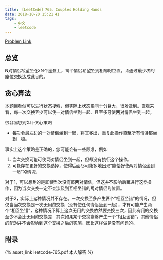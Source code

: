```yaml
---
title: 【LeetCode】765. Couples Holding Hands
date: 2018-10-20 15:21:41
tags:
    - 中文
    - leetcode
---
```


[Problem Link](https://leetcode.com/problems/couples-holding-hands/description/)

## 总览

N对情侣希望坐在2N个座位上，每个情侣希望坐到相邻的位置，请通过最少次的座位交换达成此目的。

## 贪心算法

本题目看似可以进行状态搜索，但实际上状态空间十分巨大，很难做到。直观来看，每一次交换至少可以使一对情侣坐到一起，且至多可使两对情侣坐到一起。

很容易想到如下贪心策略：

- 每次令最左边的一对情侣坐到一起，将其移出，重复此操作直至所有情侣都坐到一起。

事实上这个策略是正确的，您可能会有一些顾虑，例如

1. 当次交换可能可使两对情侣坐到一起，但却没有执行这个操作。
2. 可能存在更好的交换选择，使得后面尽可能多地出现“能恰好使两对情侣坐到一起”的情况。

对于1，可以想到的是即使当次没有那两对情侣，但这并不影响后面进行这步操作，因为当次交换一定不会涉及到互相坐错的两对情侣的位置。

对于2，实际上这种情况并不存在。一次交换至多产生两个“相互坐错”的情况，但仅当当次交换是一次无用的交换（没有使任何情侣坐到一起），才有可能产生两个“相互坐错”，这种情况下算上这次无用的交换依然要交换三次，因此有用的交换至少不会比无用的交换差；其次如果某个交换能够产生一个“相互坐错”，其他情侣的配对并不会影响到这个交换之后的实施，因此这样做是没有问题的。

## 附录

{% asset_link leetcode-765.pdf 本人解答 %}
